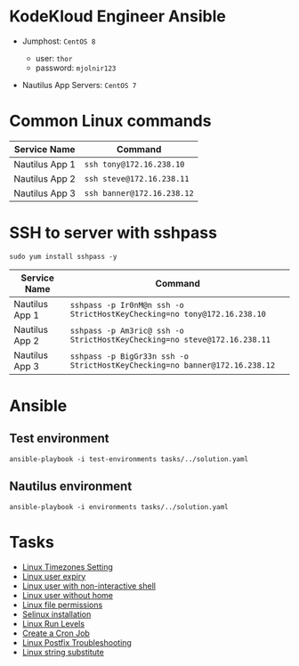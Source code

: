 # KodeKloud Engineer Ansible

- Jumphost: `CentOS 8`
    - user: `thor`
    - password: `mjolnir123`

- Nautilus App Servers: `CentOS 7`

# Common Linux commands

| Service Name             | Command                     |
| ------------------------ | --------------------------- |
| Nautilus App 1           | `ssh tony@172.16.238.10`    |
| Nautilus App 2           | `ssh steve@172.16.238.11`   |
| Nautilus App 3           | `ssh banner@172.16.238.12`  |

# SSH to server with sshpass

`sudo yum install sshpass -y`

| Service Name             | Command                                                                    |
| ------------------------ | -------------------------------------------------------------------------- |
| Nautilus App 1           | `sshpass -p Ir0nM@n ssh -o StrictHostKeyChecking=no tony@172.16.238.10`    |
| Nautilus App 2           | `sshpass -p Am3ric@ ssh -o StrictHostKeyChecking=no steve@172.16.238.11`   |
| Nautilus App 3           | `sshpass -p BigGr33n ssh -o StrictHostKeyChecking=no banner@172.16.238.12` |


# Ansible

## Test environment

`ansible-playbook -i test-environments tasks/../solution.yaml`

## Nautilus environment

`ansible-playbook -i environments tasks/../solution.yaml`


# Tasks

- [Linux Timezones Setting](/tasks/linux-timezones-setting/)
- [Linux user expiry](/tasks/linux-user-expiry/)
- [Linux user with non-interactive shell](/tasks/linux-user-with-non-interactive-shell/)
- [Linux user without home](/tasks/linux-user-without-home/)
- [Linux file permissions](/tasks/linux-file-permissions/)
- [Selinux installation](/tasks/selinux-installation/)
- [Linux Run Levels](/tasks/linux-run-levels/)
- [Create a Cron Job](/tasks/create-a-cron-job/)
- [Linux Postfix Troubleshooting](/tasks/linux-postfix-troubleshooting/)
- [Linux string substitute](/tasks/linux-string-substitute/)